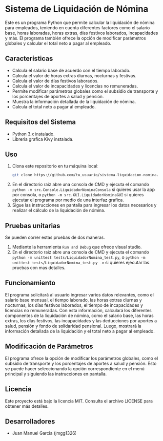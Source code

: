 # Sistema de Liquidación de Nómina

Este es un programa Python que permite calcular la liquidación de nómina para empleados, teniendo en cuenta diferentes factores como el salario base, horas laboradas, horas extras, días festivos laborados, incapacidades y más. El programa también ofrece la opción de modificar parámetros globales y calcular el total neto a pagar al empleado.

## Características

- Calcula el salario base de acuerdo con el tiempo laborado.
- Calcula el valor de horas extras diurnas, nocturnas y festivas.
- Calcula el valor de días festivos laborados.
- Calcula el valor de incapacidades y licencias no remuneradas.
- Permite modificar parámetros globales como el subsidio de transporte y los porcentajes de aportes a salud y pensión.
- Muestra la información detallada de la liquidación de nómina.
- Calcula el total neto a pagar al empleado.

## Requisitos del Sistema

- Python 3.x instalado.
- Libreria grafica Kivy instalada.

## Uso

1. Clona este repositorio en tu máquina local:
    ```bash
    git clone https://github.com/tu_usuario/sistema-liquidacion-nomina.git
    ```
2. En el directorio raiz abre una consola de CMD y ejecuta el comando `python -m src.Console.LiquidadorNominaConsola` si quieres usar la app por consola, o `python -m src.GUI.LiquidadorNominaGUI` si quieres ejecutar el programa por medio de una interfaz grafica.
3. Sigue las instrucciones en pantalla para ingresar los datos necesarios y realizar el cálculo de la liquidación de nómina.

## Pruebas unitarias

Se pueden correr estas pruebas de dos maneras.

1. Mediante la herramienta `Run and Debug` que ofrece visual studio.
2. En el directorio raiz abre una consola de CMD y ejecuta el comando `python -m unittest tests/LiquidadorNomina_test.py`, o `python -m unittest tests/LiquidadorNomina_test.py -v` si quieres ejecutar las pruebas con mas detalles.

## Funcionamiento

El programa solicitará al usuario ingresar varios datos relevantes, como el salario base mensual, el tiempo laborado, las horas extras diurnas y nocturnas, los días festivos laborados, el tiempo de incapacidades y licencias no remuneradas. Con esta información, calculará los diferentes componentes de la liquidación de nómina, como el salario base, las horas extras, los días festivos, las incapacidades y las deducciones por aportes a salud, pensión y fondo de solidaridad pensional. Luego, mostrará la información detallada de la liquidación y el total neto a pagar al empleado.

## Modificación de Parámetros

El programa ofrece la opción de modificar los parámetros globales, como el subsidio de transporte y los porcentajes de aportes a salud y pensión. Esto se puede hacer seleccionando la opción correspondiente en el menú principal y siguiendo las instrucciones en pantalla.

## Licencia

Este proyecto está bajo la licencia MIT. Consulta el archivo LICENSE para obtener más detalles.

## Desarrolladores
- Juan Manuel Garcia (jmgg1326)
